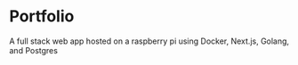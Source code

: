 # Portfolio
A full stack web app hosted on a raspberry pi using Docker, Next.js, Golang, and Postgres
